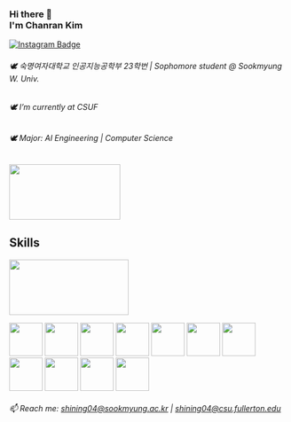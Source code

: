 <!-- 타이틀  -->
### Hi there 👋 <br>I'm Chanran Kim 
[![Instagram Badge](https://img.shields.io/badge/Instagram-FFDBE6?logo=instagram&logoColor=white&weight=30px&text_color=FFFFFF&title_color=FFFFFF&link={https://www.instagram.com/isliese/})]({https://www.instagram.com/isliese/})



<!-- 기본 설명 -->
###### 🕊️ 숙명여자대학교 인공지능공학부 23학번 | Sophomore student @ Sookmyung W. Univ. <br>
###### 🕊️ I’m currently at CSUF <br>
###### 🕊️ Major: AI Engineering | Computer Science <br>

<!-- 백준 티어 -->
<a href="https://solved.ac/shining04/">
    <img src="http://mazassumnida.wtf/api/v2/generate_badge?boj=shining04" width="200" height="100" />
</a>

## Skills

<!-- 깃허브 Top Langs -->
<a href="https://github.com/isliese/github-readme-stats">
    <img src="https://github-readme-stats.vercel.app/api/top-langs/?username=isliese&layout=compact&count_private=true&custom_title=My%20Languages&bg_color=45deg,ffe0ea,9494ff&title_color=FFFFFF&text_color=FFFFFF" width="215" height="100" />
</a>


<!-- 스킬 뱃지 -->
<img src="https://img.shields.io/badge/Windows-0078D6?style=for-the-badge&logo=windows&logoColor=white" width="60" /> <img src="https://img.shields.io/badge/Python-3776AB?style=for-the-badge&logo=python&logoColor=white" width="60" /> <img src="https://img.shields.io/badge/Flask-000000?style=for-the-badge&logo=flask&logoColor=white" width="60" /> <img src="https://img.shields.io/badge/Java-ED8B00?style=for-the-badge&logo=openjdk&logoColor=white" width="60" /> <img src="https://img.shields.io/badge/React-20232A?style=for-the-badge&logo=react&logoColor=61DAFB" width="60" /> <img src="https://img.shields.io/badge/HTML5-E34F26?style=for-the-badge&logo=html5&logoColor=white" width="60" /> <img src="https://img.shields.io/badge/CSS3-1572B6?style=for-the-badge&logo=css3&logoColor=white" width="60" /> <img src="https://img.shields.io/badge/TypeScript-007ACC?style=for-the-badge&logo=typescript&logoColor=white" width="60" /> <img src="https://img.shields.io/badge/JavaScript-F7DF1E?style=for-the-badge&logo=JavaScript&logoColor=white" width="60" /> <img src="https://img.shields.io/badge/C-00599C?style=for-the-badge&logo=c&logoColor=white" width="60" /> <img src="https://img.shields.io/badge/C%2B%2B-00599C?style=for-the-badge&logo=c%2B%2B&logoColor=white" width="60" />


###### 📫 Reach me: shining04@sookmyung.ac.kr | shining04@csu.fullerton.edu <br>







